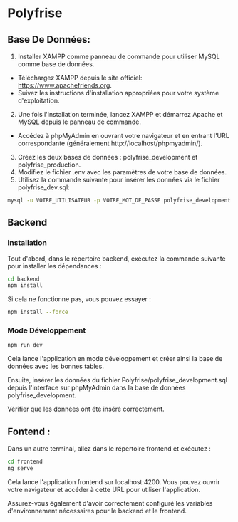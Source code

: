 # Polyfrise

## Base De Données:

1. Installer XAMPP comme panneau de commande pour utiliser MySQL comme base de données.
- Téléchargez XAMPP depuis le site officiel: https://www.apachefriends.org.
- Suivez les instructions d'installation appropriées pour votre système d'exploitation.
2. Une fois l'installation terminée, lancez XAMPP et démarrez Apache et MySQL depuis le panneau de commande.
- Accédez à phpMyAdmin en ouvrant votre navigateur et en entrant l'URL correspondante (généralement   http://localhost/phpmyadmin/).

3. Créez les deux bases de données : polyfrise_development et polyfrise_production.
4. Modifiez le fichier .env avec les paramètres de votre base de données.
5. Utilisez la commande suivante pour insérer les données via le fichier polyfrise_dev.sql:

```bash
mysql -u VOTRE_UTILISATEUR -p VOTRE_MOT_DE_PASSE polyfrise_development < chemin/vers/polyfrise_dev.sql
```

## Backend

### Installation
Tout d'abord, dans le répertoire backend, exécutez la commande suivante pour installer les dépendances :

```bash
cd backend
npm install
```

Si cela ne fonctionne pas, vous pouvez essayer :
```bash
npm install --force
```

### Mode Développement

```bash
npm run dev
```

Cela lance l'application en mode développement et créer ainsi la base de données avec les bonnes tables.

Ensuite, insérer les données du fichier Polyfrise/polyfrise_development.sql depuis l'interface sur phpMyAdmin dans la base de données polyfrise_development. 

Vérifier que les données ont été inséré correctement.

## Fontend :

Dans un autre terminal, allez dans le répertoire frontend et exécutez :

```bash
cd frontend
ng serve
```

Cela lance l'application frontend sur localhost:4200. Vous pouvez ouvrir votre navigateur et accéder à cette URL pour utiliser l'application.

Assurez-vous également d'avoir correctement configuré les variables d'environnement nécessaires pour le backend et le frontend.
